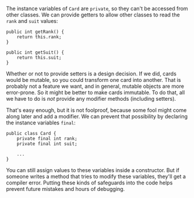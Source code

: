 The instance variables of `Card` are `private`, so they can't be accessed from other classes.
We can provide getters to allow other classes to read the `rank` and `suit` values:

```code
public int getRank() {
    return this.rank;
}

public int getSuit() {
    return this.suit;
}
```


Whether or not to provide setters is a design decision.
If we did, cards would be mutable, so you could transform one card into another.
That is probably not a feature we want, and in general, mutable objects are more error-prone.
So it might be better to make cards immutable.
To do that, all we have to do is *not* provide any modifier methods (including setters).


That's easy enough, but it is not foolproof, because some fool might come along later and add a modifier.
We can prevent that possibility by declaring the instance variables `final`:

```code
public class Card {
    private final int rank;
    private final int suit;

    ...
}
```

You can still assign values to these variables inside a constructor.
But if someone writes a method that tries to modify these variables, they'll get a compiler error.
Putting these kinds of safeguards into the code helps prevent future mistakes and hours of debugging.